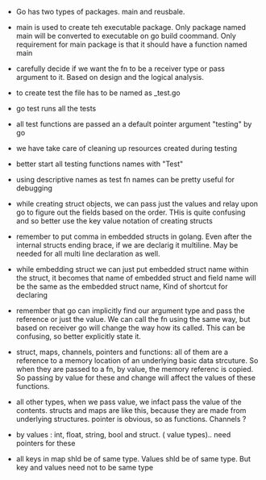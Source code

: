- Go has two types of packages. main and reusbale. 
- main is used to create teh executable package. Only package named main will be converted to executable on go build coommand. Only requirement for main package is that it should have a function named main

- carefully decide if we want the fn to be a receiver type or pass argument to it. Based on design and the logical analysis.

- to create test the file has to be named as _test.go

- go test runs all the tests 

- all test functions are passed an a default pointer argument "testing" by go

- we have take care of cleaning up resources created during testing

- better start all testing functions names with "Test"

- using descriptive names as test fn names can be pretty useful for debugging

- while creating struct objects, we can pass just the values and relay upon go to figure out the fields based on the order. THis is quite confusing and so better use the key value notation of creating structs

- remember to put comma in embedded structs in golang. Even after the internal structs ending brace, if we are declarig it multiline. May be needed for all multi line declaration as well. 

- while embedding struct we can just put embedded struct name within the struct, it becomes that name of embedded struct and field name will be the same as the embedded struct name, Kind of shortcut for declaring

- remember that go can implicitly find our argument type and pass the reference or just the value. We can call the fn using the same way, but based on receiver go will change the way how its called. This can be confusing, so better explicitly state it.

- struct, maps, channels, pointers and functions: all of them are a reference to a memory location of an underlying basic data strcuture. So when they are passed to a fn, by value, the memory referenc is copied. So passing by value for these and change will affect the values of these functions.

- all other types, when we pass value, we infact pass the value of the contents. structs and maps are like this, because they are made from underlying structures. pointer is obvious, so as functions. Channels ?

- by values : int, float, string, bool and struct. ( value types).. need pointers for these

- all keys in map shld be of same type. Values shld be of same type. But key and values need not to be same type
